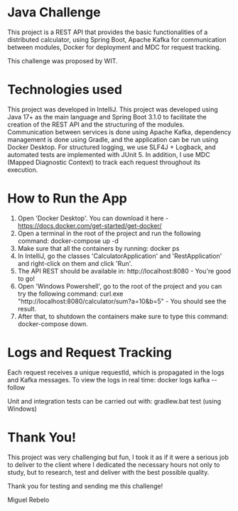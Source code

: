 # Java Challenge

This project is a REST API that provides the basic functionalities of a distributed calculator, using Spring Boot, 
Apache Kafka for communication between modules, Docker for deployment and MDC for request tracking.

This challenge was proposed by WIT.

# Technologies used

This project was developed in IntelliJ.
This project was developed using Java 17+ as the main language and Spring Boot 3.1.0 to facilitate the creation of the REST API and the structuring of the modules. 
Communication between services is done using Apache Kafka, dependency management is done using Gradle, and the application can be run using Docker Desktop. 
For structured logging, we use SLF4J + Logback, and automated tests are implemented with JUnit 5.
In addition, I use MDC (Mapped Diagnostic Context) to track each request throughout its execution.

# How to Run the App

1. Open 'Docker Desktop'. You can download it here - https://docs.docker.com/get-started/get-docker/
2. Open a terminal in the root of the project and run the following command: docker-compose up -d
3. Make sure that all the containers by running: docker ps
4. In IntelliJ, go the classes 'CalculatorApplication' and 'RestApplication' and right-click on them and click 'Run'.
5. The API REST should be available in: http://localhost:8080 - You're good to go!
6. Open 'Windows Powershell', go to the root of the project and you can try the following command: curl.exe "http://localhost:8080/calculator/sum?a=10&b=5" - You should see the result.
7. After that, to shutdown the containers make sure to type this command: docker-compose down.

# Logs and Request Tracking

Each request receives a unique requestId, which is propagated in the logs and Kafka messages. To view the logs in real time:
docker logs kafka --follow

Unit and integration tests can be carried out with: gradlew.bat test (using Windows)

# Thank You!
This project was very challenging but fun, 
I took it as if it were a serious job to deliver to the client where I dedicated the necessary hours not only to study, 
but to research, test and deliver with the best possible quality. 

Thank you for testing and sending me this challenge!

Miguel Rebelo
